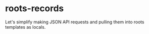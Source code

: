 roots-records
=============

Let's simplify making JSON API requests and pulling them into roots templates as locals.
